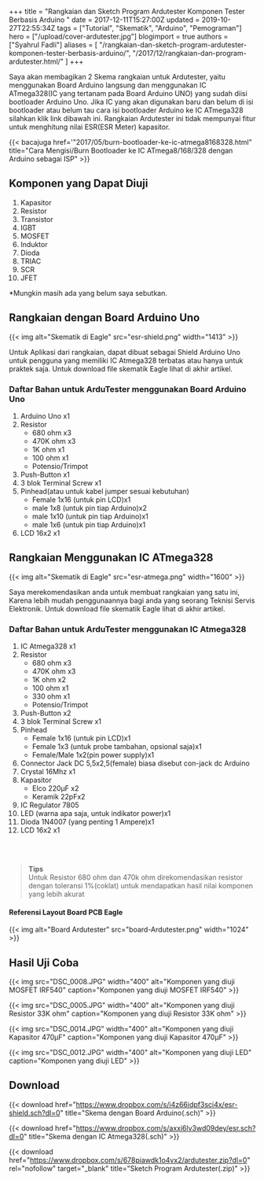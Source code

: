 +++
title = "Rangkaian dan Sketch Program Ardutester Komponen Tester Berbasis Arduino "
date = 2017-12-11T15:27:00Z
updated = 2019-10-27T22:55:34Z
tags = ["Tutorial", "Skematik", "Arduino", "Pemograman"]
hero = ["/upload/cover-ardutester.jpg"]
blogimport = true 
authors = ["Syahrul Fadli"]
aliases = [
    "/rangkaian-dan-sketch-program-ardutester-komponen-tester-berbasis-arduino/",
    "/2017/12/rangkaian-dan-program-ardutester.html/"
]
+++

Saya akan membagikan 2 Skema rangkaian untuk Ardutester, yaitu menggunakan Board Arduino langsung dan menggunakan IC ATmega328(IC yang tertanam pada Board Arduino UNO) yang sudah diisi bootloader Arduino Uno. Jika IC yang akan digunakan baru dan belum di isi bootloader atau belum tau cara isi bootloader Arduino ke IC ATmega328 silahkan klik link dibawah ini. Rangkaian Ardutester ini tidak mempunyai fitur untuk menghitung nilai ESR(ESR Meter) kapasitor. 

{{< bacajuga href='"2017/05/burn-bootloader-ke-ic-atmega8168328.html"  title="Cara Mengisi/Burn Bootloader ke IC ATmega8/168/328 dengan Arduino sebagai ISP" >}}

## Komponen yang Dapat Diuji

<ol><li>Kapasitor</li><li>Resistor</li><li>Transistor</li><li>IGBT</li><li>MOSFET</li><li>Induktor</li><li>Dioda</li><li>TRIAC</li><li>SCR</li><li>JFET</li></ol>

*Mungkin masih ada yang belum saya sebutkan. 

## Rangkaian dengan Board Arduino Uno

{{< img alt="Skematik di Eagle" src="esr-shield.png" width="1413" >}}

Untuk Aplikasi dari rangkaian, dapat dibuat sebagai Shield Arduino Uno untuk pengguna yang memiliki IC Atmega328 terbatas atau hanya untuk praktek saja. Untuk download file skematik Eagle lihat di akhir artikel. 

### Daftar Bahan untuk ArduTester menggunakan Board Arduino Uno

<ol><li>Arduino Uno x1</li><li>Resistor<ul><li>680 ohm x3</li><li>470K ohm x3</li><li>1K ohm x1</li><li>100 ohm  x1</li><li>Potensio/Trimpot</li></ul></li><li>Push-Button x1</li><li>3 blok Terminal Screw x1</li><li>Pinhead(atau untuk kabel jumper sesuai kebutuhan)<ul><li>Female 1x16 (untuk pin LCD)x1</li><li>male 1x8 (untuk pin tiap Arduino)x2</li><li>male 1x10 (untuk pin tiap Arduino)x1</li><li>male 1x6 (untuk pin tiap Arduino)x1</li></ul></li><li>LCD 16x2 x1</li></ol>

## Rangkaian Menggunakan IC ATmega328

{{< img alt="Skematik di Eagle" src="esr-atmega.png" width="1600" >}}

Saya merekomendasikan anda untuk membuat rangkaian yang satu ini, Karena lebih mudah penggunaannya bagi anda yang seorang Teknisi Servis Elektronik. Untuk download file skematik Eagle lihat di akhir artikel. 

### Daftar Bahan untuk ArduTester menggunakan IC Atmega328
<ol><li>IC Atmega328 x1</li><li>Resistor<ul><li>680 ohm x3</li><li>470K ohm x3</li><li>1K ohm x2</li><li>100 ohm  x1</li><li>330 ohm x1</li><li>Potensio/Trimpot</li></ul></li><li>Push-Button x2</li><li>3 blok Terminal Screw x1</li><li>Pinhead<ul><li>Female 1x16 (untuk pin LCD)x1</li><li>Female 1x3 (untuk probe tambahan, opsional saja)x1</li><li>Female/Male 1x2(pin power supply)x1</li></ul></li><li>Connector Jack DC 5,5x2,5(female) biasa disebut con-jack dc Arduino</li><li>Crystal 16Mhz x1</li><li>Kapasitor<ul><li>Elco 220μF x2</li><li>Keramik 22pFx2</li></ul></li><li>IC Regulator 7805</li><li>LED (warna apa saja, untuk indikator power)x1</li><li>Dioda 1N4007 (yang penting 1 Ampere)x1</li><li>LCD 16x2 x1</li></ol><br /><br />

<blockquote><b>Tips</b><br />Untuk Resistor 680 ohm dan 470k ohm direkomendasikan resistor dengan toleransi 1%(coklat) untuk mendapatkan hasil nilai komponen yang lebih akurat</blockquote>

<h4>Referensi Layout Board PCB Eagle</h4>{{< img alt="Board Ardutester" src="board-Ardutester.png" width="1024" >}}

## Hasil Uji Coba

{{< img src="DSC_0008.JPG" width="400" alt="Komponen yang diuji MOSFET IRF540" caption="Komponen yang diuji MOSFET IRF540" >}}

{{< img src="DSC_0005.JPG" width="400" alt="Komponen yang diuji Resistor 33K ohm" caption="Komponen yang diuji Resistor 33K ohm" >}}

{{< img src="DSC_0014.JPG" width="400" alt="Komponen yang diuji Kapasitor 470μF" caption="Komponen yang diuji Kapasitor 470μF" >}}

{{< img src="DSC_0012.JPG" width="400" alt="Komponen yang diuji LED" caption="Komponen yang diuji LED" >}}

## Download
{{< download href="https://www.dropbox.com/s/i4z66idpf3sci4x/esr-shield.sch?dl=0" title="Skema dengan Board Arduino(.sch)" >}}

{{< download href="https://www.dropbox.com/s/axxi6lv3wd09dey/esr.sch?dl=0" title="Skema dengan IC Atmega328(.sch)" >}}

{{< download href="https://www.dropbox.com/s/678piawdk1o4vx2/ardutester.zip?dl=0" rel="nofollow" target="_blank" title="Sketch Program Ardutester(.zip)" >}}
